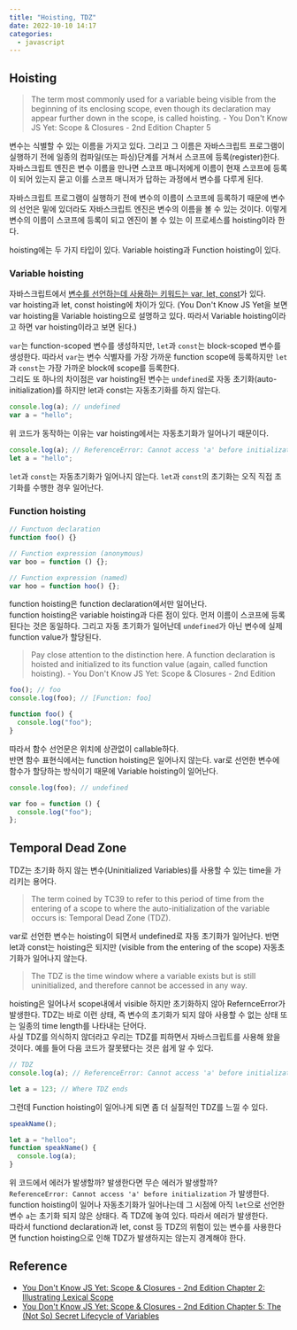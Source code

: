 ```yaml
---
title: "Hoisting, TDZ"
date: 2022-10-10 14:17
categories:
  - javascript
---
```


## Hoisting

> The term most commonly used for a variable being visible from the beginning of its enclosing scope, even though its declaration may appear further down in the scope, is called hoisting. - You Don't Know JS Yet: Scope & Closures - 2nd Edition Chapter 5

변수는 식별할 수 있는 이름을 가지고 있다. 그리고 그 이름은 자바스크립트 프로그램이 실행하기 전에 일종의 컴파일(또는 파싱)단계를 거쳐서 스코프에 등록(register)한다. 자바스크립트 엔진은 변수 이름을 만나면 스코프 매니저에게 이름이 현재 스코프에 등록이 되어 있는지 묻고 이를 스코프 매니저가 답하는 과정에서 변수를 다루게 된다.

자바스크립트 프로그램이 실행하기 전에 변수의 이름이 스코프에 등록하기 때문에 변수의 선언은 밑에 있더라도 자바스크립트 엔진은 변수의 이름을 볼 수 있는 것이다. 이렇게 변수의 이름이 스코프에 등록이 되고 엔진이 볼 수 있는 이 프로세스를 hoisting이라 한다.

hoisting에는 두 가지 타입이 있다. Variable hoisting과 Function hoisting이 있다.

### Variable hoisting

자바스크립트에서 [변수를 선언하는데 사용하는 키워드는 var, let, const](https://developer.mozilla.org/en-US/docs/Web/JavaScript/Reference/Statements#declaring_variables)가 있다.  
var hoisting과 let, const hoisting에 차이가 있다. (You Don't Know JS Yet을 보면 var hoisting을 Variable hoisting으로 설명하고 있다. 따라서 Variable hoisting이라고 하면 var hoisting이라고 보면 된다.)

`var`는 function-scoped 변수를 생성하지만, `let`과 `const`는 block-scoped 변수를 생성한다. 따라서 `var`는 변수 식별자를 가장 가까운 function scope에 등록하지만 `let`과 `const`는 가장 가까운 block에 scope를 등록한다.  
그리도 또 하나의 차이점은 var hoisting된 변수는 `undefined`로 자동 초기화(auto-initialization)를 하지만 let과 const는 자동초기화를 하지 않는다.

```js
console.log(a); // undefined
var a = "hello";
```

위 코드가 동작하는 이유는 var hoisting에서는 자동초기화가 일어나기 때문이다.

```js
console.log(a); // ReferenceError: Cannot access 'a' before initialization
let a = "hello";
```

`let`과 `const`는 자동초기화가 일어나지 않는다. `let`과 `const`의 초기화는 오직 직접 초기화를 수행한 경우 일어난다.

### Function hoisting

```js
// Functuon declaration
function foo() {}

// Function expression (anonymous)
var boo = function () {};

// Function expression (named)
var hoo = function hoo() {};
```

function hoisting은 function declaration에서만 일어난다.  
function hoisting은 variable hoisting과 다른 점이 있다. 먼저 이름이 스코프에 등록된다는 것은 동일하다. 그리고 자동 초기화가 일어난데 `undefined`가 아닌 변수에 실제 function value가 할당된다.

> Pay close attention to the distinction here. A function declaration is hoisted and initialized to its function value (again, called function hoisting). - You Don't Know JS Yet: Scope & Closures - 2nd Edition

```js
foo(); // foo
console.log(foo); // [Function: foo]

function foo() {
  console.log("foo");
}
```

따라서 함수 선언문은 위치에 상관없이 callable하다.  
반면 함수 표현식에서는 function hoisting은 일어나지 않는다. var로 선언한 변수에 함수가 할당하는 방식이기 때문에 Variable hoisting이 일어난다.

```js
console.log(foo); // undefined

var foo = function () {
  console.log("foo");
};
```

## Temporal Dead Zone

TDZ는 초기화 하지 않는 변수(Uninitialized Variables)를 사용할 수 있는 time을 가리키는 용어다.

> The term coined by TC39 to refer to this period of time from the entering of a scope to where the auto-initialization of the variable occurs is: Temporal Dead Zone (TDZ).

var로 선언한 변수는 hoisting이 되면서 undefined로 자동 초기화가 일어난다. 반면 let과 const는 hoisting은 되지만 (visible from the entering of the scope) 자동초기화가 일어나지 않는다.

> The TDZ is the time window where a variable exists but is still uninitialized, and therefore cannot be accessed in any way.

hoisting은 일어나서 scope내에서 visible 하지만 초기화하지 않아 RefernceError가 발생한다. TDZ는 바로 이런 상태, 즉 변수의 초기화가 되지 않아 사용할 수 없는 상태 또는 일종의 time length를 나타내는 단어다.  
사실 TDZ를 의식하지 않더라고 우리는 TDZ를 피하면서 자바스크립트를 사용해 왔을 것이다. 예를 들어 다음 코드가 잘못됐다는 것은 쉽게 알 수 있다.

```js
// TDZ
console.log(a); // ReferenceError: Cannot access 'a' before initialization

let a = 123; // Where TDZ ends
```

그런데 Function hoisting이 일어나게 되면 좀 더 실질적인 TDZ를 느낄 수 있다.

```js
speakName();

let a = "helloo";
function speakName() {
  console.log(a);
}
```

위 코드에서 에러가 발생할까? 발생한다면 무슨 에러가 발생할까?  
`ReferenceError: Cannot access 'a' before initialization` 가 발생한다. function hoisting이 일어나 자동초기화가 일어나는데 그 시점에 아직 `let`으로 선언한 변수 `a`는 초기화 되지 않은 상태다. 즉 TDZ에 놓여 있다. 따라서 에러가 발생한다.  
따라서 functiond declaration과 let, const 등 TDZ의 위험이 있는 변수를 사용한다면 function hoisting으로 인해 TDZ가 발생하지는 않는지 경계해야 한다.

## Reference

- [You Don't Know JS Yet: Scope & Closures - 2nd Edition Chapter 2: Illustrating Lexical Scope](https://github.com/getify/You-Dont-Know-JS/blob/2nd-ed/scope-closures/ch2.md#a-conversation-among-friends)
- [You Don't Know JS Yet: Scope & Closures - 2nd Edition Chapter 5: The (Not So) Secret Lifecycle of Variables](https://github.com/getify/You-Dont-Know-JS/blob/2nd-ed/scope-closures/ch5.md)
